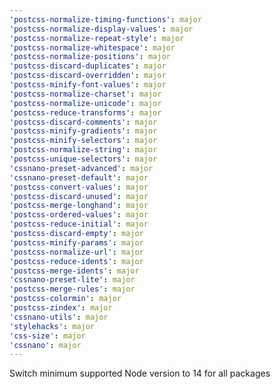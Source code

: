 ```yaml
---
'postcss-normalize-timing-functions': major
'postcss-normalize-display-values': major
'postcss-normalize-repeat-style': major
'postcss-normalize-whitespace': major
'postcss-normalize-positions': major
'postcss-discard-duplicates': major
'postcss-discard-overridden': major
'postcss-minify-font-values': major
'postcss-normalize-charset': major
'postcss-normalize-unicode': major
'postcss-reduce-transforms': major
'postcss-discard-comments': major
'postcss-minify-gradients': major
'postcss-minify-selectors': major
'postcss-normalize-string': major
'postcss-unique-selectors': major
'cssnano-preset-advanced': major
'cssnano-preset-default': major
'postcss-convert-values': major
'postcss-discard-unused': major
'postcss-merge-longhand': major
'postcss-ordered-values': major
'postcss-reduce-initial': major
'postcss-discard-empty': major
'postcss-minify-params': major
'postcss-normalize-url': major
'postcss-reduce-idents': major
'postcss-merge-idents': major
'cssnano-preset-lite': major
'postcss-merge-rules': major
'postcss-colormin': major
'postcss-zindex': major
'cssnano-utils': major
'stylehacks': major
'css-size': major
'cssnano': major
---
```


Switch minimum supported Node version to 14 for all packages
